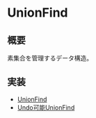 # UnionFind
## 概要
素集合を管理するデータ構造。

## 実装
- [UnionFind](https://github.com/shu8Cream/algorithm/blob/main/DataStructure/UnionFind/union_find.cpp)
- [Undo可能UnionFind](https://github.com/shu8Cream/algorithm/blob/main/DataStructure/DynamicConnectivity/undoable_unionfind.cpp)

